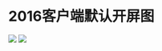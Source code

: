 # 2016客户端默认开屏图

![](https://bilicover2016.github.io/Android/2016-默认闪屏.png)
![](https://bilicover2016.github.io/PC/2016.jpg)